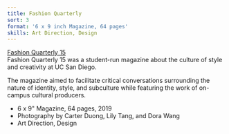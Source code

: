 ```yaml
---
title: Fashion Quarterly
sort: 3
format: '6 x 9 inch Magazine, 64 pages'
skills: Art Direction, Design
---
```

<div class="info-container">
<div class="info">
<a class="name clickable" href="https://drive.google.com/file/d/1RH-8dUJauF5vX_2Ge1ht_EuShS1039Dg/view?usp=sharing" target="_blank">
Fashion Quarterly 15
</a>
<div>
Fashion Quarterly 15 was a student-run magazine about the culture of style and creativity at UC San Diego.

The magazine aimed to facilitate critical conversations surrounding the nature of identity, style, and subculture while featuring the work of on-campus cultural producers.

- 6 x 9" Magazine, 64 pages, 2019
- Photography by Carter Duong, Lily Tang, and Dora Wang
- Art Direction, Design
</div>
</div>
</div>

<div class="image-container">
<dynamic-image filename="fq-6.jpg" class="image-50w image-1"></dynamic-image>
<dynamic-image filename="fq-6.5.jpg" class="image-50w image-2"></dynamic-image>
<dynamic-image filename="fq-7.jpg" class="image-50w image-1"></dynamic-image>
<dynamic-image filename="fq-7.5.jpg" class="image-50w image-2"></dynamic-image>

<dynamic-image filename="fq-8.jpg" class="image-50w image-1"></dynamic-image>
<dynamic-image filename="fq-9.jpg" class="image-50w image-2"></dynamic-image>
<dynamic-image filename="fq-11.jpg" class="image-50w image-1"></dynamic-image>
<dynamic-image filename="fq-12.jpg" class="image-50w image-2"></dynamic-image>
</div>
